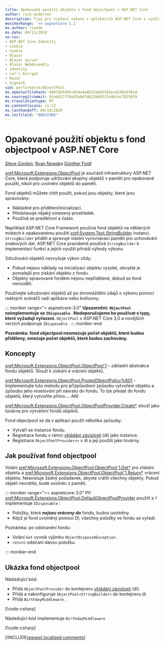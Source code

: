 ```yaml
---
title: Opakované použití objektu s fond objectpool v ASP.NET Core
author: rick-anderson
description: Tipy pro zvýšení výkonu v aplikacích ASP.NET Core s využitím fond objectpool.
monikerRange: '>= aspnetcore-1.1'
ms.author: riande
ms.date: 04/11/2019
no-loc:
- ASP.NET Core Identity
- cookie
- Cookie
- Blazor
- Blazor Server
- Blazor WebAssembly
- Identity
- Let's Encrypt
- Razor
- SignalR
uid: performance/ObjectPool
ms.openlocfilehash: 6997dbfdd5c654e4a8b15a026fd3ec61d024f02d
ms.sourcegitcommit: 65add17f74a29a647d812b04517e46cbc78258f9
ms.translationtype: MT
ms.contentlocale: cs-CZ
ms.lasthandoff: 08/19/2020
ms.locfileid: "88632366"
---
```

# <a name="object-reuse-with-objectpool-in-aspnet-core"></a>Opakované použití objektu s fond objectpool v ASP.NET Core

[Steve Gordon](https://twitter.com/stevejgordon), [Ryan Nowak](https://github.com/rynowak)a [Günther Foidl](https://github.com/gfoidl)

<xref:Microsoft.Extensions.ObjectPool> je součástí infrastruktury ASP.NET Core, která podporuje udržování skupiny objektů v paměti pro opakované použití, nikoli pro uvolnění objektů do paměti.

Fond objektů můžete chtít použít, pokud jsou objekty, které jsou spravovány:

- Nákladné pro přidělení/inicializaci.
- Představuje nějaký omezený prostředek.
- Používá se prediktivní a často.

Například ASP.NET Core Framework používá fond objektů na některých místech k opakovanému použití <xref:System.Text.StringBuilder> instancí. `StringBuilder` přidělí a spravuje vlastní vyrovnávací paměti pro uchovávání znakových dat. ASP.NET Core pravidelně používá `StringBuilder` k implementaci funkcí a jejich využití přináší výhody výkonu.

Sdružování objektů nezvyšuje výkon vždy:

- Pokud nejsou náklady na inicializaci objektu vysoké, obvykle je pomalejší pro získání objektu z fondu.
- Objekty spravované fondem nejsou nepřidělené, dokud se fond nerozdělí.

Používejte sdružování objektů až po shromáždění údajů o výkonu pomocí reálných scénářů vaší aplikace nebo knihovny.

::: moniker range="< aspnetcore-3.0"
**Upozornění: `ObjectPool` neimplementuje se `IDisposable` . Nedoporučujeme ho používat s typy, které vyžadují vyřazení.** `ObjectPool` v ASP.NET Core 3,0 a novějších verzích podporuje `IDisposable` .
::: moniker-end

**Poznámka: fond objectpool neomezuje počet objektů, které budou přiděleny, omezuje počet objektů, které budou zachovány.**

## <a name="concepts"></a>Koncepty

<xref:Microsoft.Extensions.ObjectPool.ObjectPool`1> – základní abstrakce fondu objektů. Slouží k získání a vrácení objektů.

<xref:Microsoft.Extensions.ObjectPool.PooledObjectPolicy%601> -Implementujte tuto metodu pro přizpůsobení způsobu vytvoření objektu a způsobu jeho *resetování* při návratu do fondu. To lze předat do fondu objektů, který vytvoříte přímo.... ANI

<xref:Microsoft.Extensions.ObjectPool.ObjectPoolProvider.Create*> slouží jako továrna pro vytváření fondů objektů.
<!-- REview, there is no ObjectPoolProvider<T> -->

Fond objectpool se dá v aplikaci použít několika způsoby:

* Vytváří se instance fondu.
* Registrace fondu v rámci [vkládání závislostí](xref:fundamentals/dependency-injection) (di) jako instance.
* Registrace `ObjectPoolProvider<>` v di a její použití jako továrny.

## <a name="how-to-use-objectpool"></a>Jak používat fond objectpool

Volání <xref:Microsoft.Extensions.ObjectPool.ObjectPool`1.Get*> pro získání objektu a <xref:Microsoft.Extensions.ObjectPool.ObjectPool`1.Return*> vrácení objektu.  Neexistuje žádný požadavek, abyste vrátili všechny objekty. Pokud objekt nevrátíte, bude uvolněn z paměti.

::: moniker range=">= aspnetcore-3.0"
Při <xref:Microsoft.Extensions.ObjectPool.DefaultObjectPoolProvider> použití a `T` implementuje `IDisposable` :

* Položky, které ***nejsou vráceny do*** fondu, budou uvolněny.
* Když je fond uvolněný pomocí DI, všechny položky ve fondu se vyřadí.

Poznámka: po odstranění fondu:

* Volání `Get` vyvolá výjimku `ObjectDisposedException` .
* `return` odstraní danou položku.

::: moniker-end

## <a name="objectpool-sample"></a>Ukázka fond objectpool

Následující kód:

* Přidá `ObjectPoolProvider` do kontejneru [vkládání závislostí](xref:fundamentals/dependency-injection) (di).
* Přidá a nakonfiguruje `ObjectPool<StringBuilder>` do kontejneru di.
* Přidá `BirthdayMiddleware` .

[!code-csharp[](ObjectPool/ObjectPoolSample/Startup.cs?name=snippet)]

Následující kód implementuje `BirthdayMiddleware`

[!code-csharp[](ObjectPool/ObjectPoolSample/BirthdayMiddleware.cs?name=snippet)]

[!INCLUDE[request localized comments](~/includes/code-comments-loc.md)]
